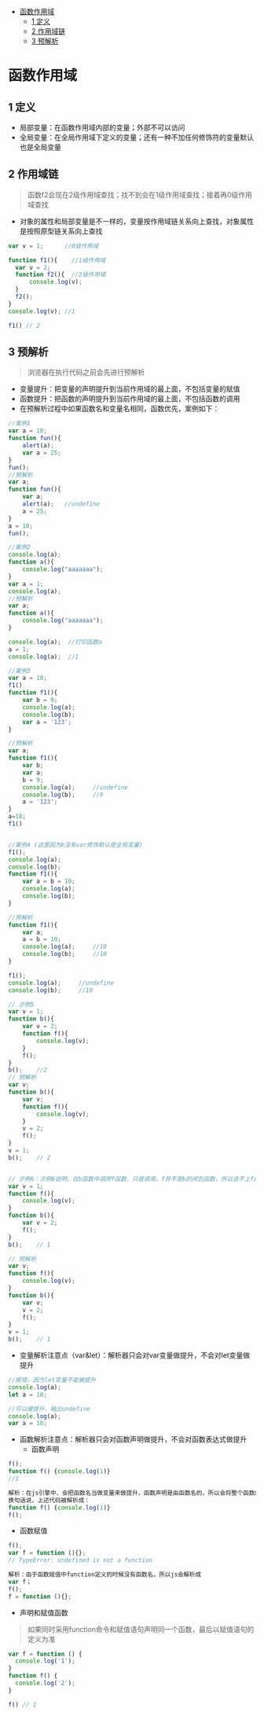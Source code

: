 <!-- TOC -->

- [函数作用域](#函数作用域)
    - [1 定义](#1-定义)
    - [2 作用域链](#2-作用域链)
    - [3 预解析](#3-预解析)

<!-- /TOC -->
#  函数作用域
## 1 定义
- 局部变量：在函数作用域内部的变量；外部不可以访问
- 全局变量：在全局作用域下定义的变量；还有一种不加任何修饰符的变量默认也是全局变量

## 2 作用域链
>函数f2会现在2级作用域查找；找不到会在1级作用域查找；接着再0级作用域查找
+ 对象的属性和局部变量是不一样的，变量按作用域链关系向上查找，对象属性是按照原型链关系向上查找
```js
var v = 1;      //0级作用域

function f1(){    //1级作用域
  var v = 2;
  function f2(){  //2级作用域
      console.log(v);
  }
  f2();
}
console.log(v); //1

f1() // 2

```
## 3 预解析
>浏览器在执行代码之前会先进行预解析
+  变量提升：把变量的声明提升到当前作用域的最上面，不包括变量的赋值
+  函数提升：把函数的声明提升到当前作用域的最上面，不包括函数的调用
+  在预解析过程中如果函数名和变量名相同，函数优先，案例如下：
```js
//案例1
var a = 10;
function fun(){
    alert(a);
    var a = 25;
}
fun();
//预解析
var a;
function fun(){
    var a;
    alert(a);   //undefine
    a = 25;
}
a = 10;
fun();

//案例2
console.log(a);
function a(){
    console.log("aaaaaaa");
}
var a = 1;
console.log(a);
//预解析
var a;
function a(){
    console.log("aaaaaaa");
}

console.log(a);  //打印函数a
a = 1;
console.log(a);  //1

//案例3
var a = 18;
f1()
function f1(){
    var b = 9;
    console.log(a);
    console.log(b);
    var a = '123';
}

//预解析
var a;
function f1(){
    var b;
    var a;
    b = 9;
    console.log(a);     //undefine
    console.log(b);     //9
    a = '123';
}
a=18;
f1()


//案例4 (这里因为b没有var修饰默认是全局变量)
f1();
console.log(a);
console.log(b);
function f1(){
    var a = b = 10;
    console.log(a);
    console.log(b);
}

//预解析
function f1(){
    var a;
    a = b = 10;
    console.log(a);     //10
    console.log(b);     //10
}

f1();
console.log(a);     //undefine
console.log(b);     //10
```
```js
// 示例5
var v = 1;
function b(){
    var v = 2;
    function f(){
        console.log(v);
    }
    f();
}
b();    //2
// 预解析
var v;
function b(){
    var v;
    function f(){
        console.log(v);
    }
    v = 2;
    f();
}
v = 1;
b();    // 2


// 示例6：示例6说明，在b函数中调用f函数，只是调用，f并不是b的闭包函数，所以谈不上f的作用域链上层是b，f()直接调用所以内部this指向window，所以f可以获取到全局v=1
var v = 1;
function f(){
    console.log(v);
}
function b(){
    var v = 2;
    f();
}
b();    // 1

// 预解析
var v;
function f(){
    console.log(v);
}
function b(){
    var v;
    v = 2;
    f();
}
v = 1;
b();    // 1
```

+ 变量解析注意点（var&let）：解析器只会对var变量做提升，不会对let变量做提升

```js
//报错，因为let变量不能被提升
console.log(a);
let a = 10;

//可以被提升，输出undefine
console.log(a);
var a = 10;

```
+ 函数解析注意点：解析器只会对函数声明做提升，不会对函数表达式做提升
  - 函数声明
```js
f();
function f() {console.log(1)}
//1

解析：在js引擎中，会把函数名当做变量来做提升，函数声明是由函数名的，所以会将整个函数的声明包括函数体都会提到执行上下文的顶部
换句话说，上述代码被解析成：
function f() {console.log(1)}
f();
```
  - 函数赋值
```js
f();
var f = function (){};
// TypeError: undefined is not a function

解析：由于函数赋值中function定义的时候没有函数名，所以js会解析成
var f；
f();
f = function (){};
```

+ 声明和赋值函数
>如果同时采用function命令和赋值语句声明同一个函数，最后以赋值语句的定义为准

```js
var f = function () {
  console.log('1');
}
function f() {
  console.log('2');
}

f() // 1
```